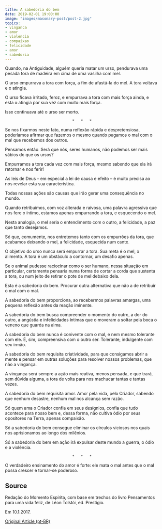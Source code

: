 ```yaml
---
title: A sabedoria do bem
date: 2019-02-01 19:00:00
image: "images/masonary-post/post-2.jpg"
topics: 
- vinganca
- amor
- violencia
- compaixao
- felicidade
- amor
- sabedoria
---
```


Quando, na Antiguidade, alguém queria matar um urso, pendurava uma pesada tora
de madeira em cima de uma vasilha com mel.

O urso empurrava a tora com força, a fim de afastá-la do mel. A tora voltava e
o atingia.

O urso ficava irritado, feroz, e empurrava a tora com mais força ainda, e esta
o atingia por sua vez com muito mais força.

Isso continuava até o urso ser morto.

                                   *   *   *

Se nos fixarmos neste fato, numa reflexão rápida e despretensiosa, poderíamos
afirmar que fazemos o mesmo quando pagamos o mal com o mal que recebemos dos
outros.

Pensamos então: Será que nós, seres humanos, não podemos ser mais sábios do que
os ursos?

Empurramos a tora cada vez com mais força, mesmo sabendo que ela irá retornar e
nos ferir!

As leis de Deus - em especial a lei de causa e efeito – é muito precisa ao nos
revelar esta sua característica.

Todas nossas ações são causas que irão gerar uma consequência no mundo.

Quando retribuímos, com voz alterada e raivosa, uma palavra agressiva que nos
fere o íntimo, estamos apenas empurrando a tora, e esquecendo o mel.

Nesta analogia, o mel seria o entendimento com o outro, a felicidade, a paz que
tanto desejamos.

Só que, comumente, nos entretemos tanto com os empurrões da tora, que acabamos
deixando o mel, a felicidade, esquecida num canto.

O objetivo do urso nunca será empurrar a tora. Sua meta é o mel, o alimento. A
tora é um obstáculo a contornar, um desafio apenas.

Se o animal pudesse raciocinar como o ser humano, nessa situação em particular,
certamente pensaria numa forma de cortar a corda que sustenta a tora, ou num
jeito de retirar o pote de mel debaixo dela.

Esta é a sabedoria do bem. Procurar outra alternativa que não a de retribuir o
mal com o mal.

A sabedoria do bem proporciona, ao recebermos palavras amargas, uma pequena
reflexão antes da reação iminente.

A sabedoria do bem busca compreender o momento do outro, a dor do outro, a
angústia e infelicidades íntimas que o moveram a soltar pela boca o veneno que
guarda na alma.

A sabedoria do bem nunca é conivente com o mal, e nem mesmo tolerante com ele.
É, sim, compreensiva com o outro ser. Tolerante, indulgente com seu irmão.

A sabedoria do bem requisita criatividade, para que consigamos abrir a mente e
pensar em outras soluções para resolver nossos problemas, que não a vingança.

A vingança será sempre a ação mais reativa, menos pensada, e que trará, sem
dúvida alguma, a tora de volta para nos machucar tantas e tantas vezes.

A sabedoria do bem requisita amor. Amor pela vida, pelo Criador, sabendo que
nenhum desastre, nenhum mal nos alcança sem razão.

Só quem ama o Criador confia em seus desígnios, confia que tudo acontece para
nosso bem e, dessa forma, não cultiva ódio por seus opositores na Terra, apenas
compaixão.

Só a sabedoria do bem consegue eliminar os círculos viciosos nos quais nos
aprisionamos ao longo dos milênios.

Só a sabedoria do bem em ação irá expulsar deste mundo a guerra, o ódio e a
violência.

                                   *   *   *

O verdadeiro ensinamento do amor é forte: ele mata o mal antes que o mal possa
crescer e tornar-se poderoso.

## Source
Redação do Momento Espírita, com base em
trechos do livro Pensamentos para uma vida feliz,
de Léon Tolstói, ed. Prestígio.

Em 10.1.2017.

[Original Article (pt-BR)](http://momento.com.br/pt/ler_texto.php?id=4996)
